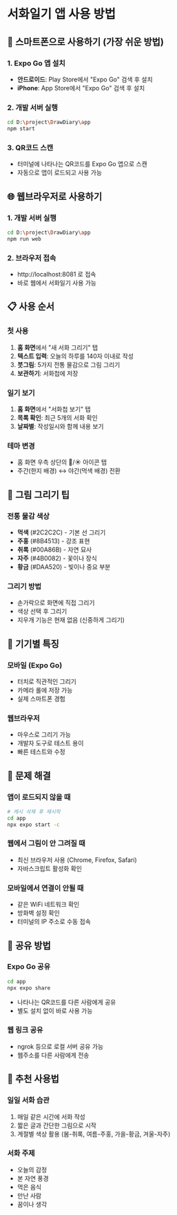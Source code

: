 # 서화일기 앱 사용 방법

## 📱 스마트폰으로 사용하기 (가장 쉬운 방법)

### 1. Expo Go 앱 설치
- **안드로이드**: Play Store에서 "Expo Go" 검색 후 설치
- **iPhone**: App Store에서 "Expo Go" 검색 후 설치

### 2. 개발 서버 실행
```bash
cd D:\project\DrawDiary\app
npm start
```

### 3. QR코드 스캔
- 터미널에 나타나는 QR코드를 Expo Go 앱으로 스캔
- 자동으로 앱이 로드되고 사용 가능

## 🌐 웹브라우저로 사용하기

### 1. 개발 서버 실행
```bash
cd D:\project\DrawDiary\app
npm run web
```

### 2. 브라우저 접속
- http://localhost:8081 로 접속
- 바로 웹에서 서화일기 사용 가능

## 📋 사용 순서

### 첫 사용
1. **홈 화면**에서 "새 서화 그리기" 탭
2. **텍스트 입력**: 오늘의 하루를 140자 이내로 작성
3. **붓그림**: 5가지 전통 물감으로 그림 그리기
4. **보관하기**: 서화첩에 저장

### 일기 보기
1. **홈 화면**에서 "서화첩 보기" 탭
2. **목록 확인**: 최근 5개의 서화 확인
3. **날짜별**: 작성일시와 함께 내용 보기

### 테마 변경
- 홈 화면 우측 상단의 🌙/☀️ 아이콘 탭
- 주간(한지 배경) ↔ 야간(먹색 배경) 전환

## 🎨 그림 그리기 팁

### 전통 물감 색상
- **먹색** (#2C2C2C) - 기본 선 그리기
- **주홍** (#8B4513) - 강조 표현
- **취록** (#00A86B) - 자연 묘사
- **자주** (#4B0082) - 꽃이나 장식
- **황금** (#DAA520) - 빛이나 중요 부분

### 그리기 방법
- 손가락으로 화면에 직접 그리기
- 색상 선택 후 그리기
- 지우개 기능은 현재 없음 (신중하게 그리기)

## 📱 기기별 특징

### 모바일 (Expo Go)
- 터치로 직관적인 그리기
- 카메라 롤에 저장 가능
- 실제 스마트폰 경험

### 웹브라우저
- 마우스로 그리기 가능
- 개발자 도구로 테스트 용이
- 빠른 테스트와 수정

## 🔧 문제 해결

### 앱이 로드되지 않을 때
```bash
# 캐시 삭제 후 재시작
cd app
npx expo start -c
```

### 웹에서 그림이 안 그려질 때
- 최신 브라우저 사용 (Chrome, Firefox, Safari)
- 자바스크립트 활성화 확인

### 모바일에서 연결이 안될 때
- 같은 WiFi 네트워크 확인
- 방화벽 설정 확인
- 터미널의 IP 주소로 수동 접속

## 📸 공유 방법

### Expo Go 공유
```bash
cd app
npx expo share
```
- 나타나는 QR코드를 다른 사람에게 공유
- 별도 설치 없이 바로 사용 가능

### 웹 링크 공유
- ngrok 등으로 로컬 서버 공유 가능
- 웹주소를 다른 사람에게 전송

## 🎯 추천 사용법

### 일일 서화 습관
1. 매일 같은 시간에 서화 작성
2. 짧은 글과 간단한 그림으로 시작
3. 계절별 색상 활용 (봄-취록, 여름-주홍, 가을-황금, 겨울-자주)

### 서화 주제
- 오늘의 감정
- 본 자연 풍경
- 먹은 음식
- 만난 사람
- 꿈이나 생각